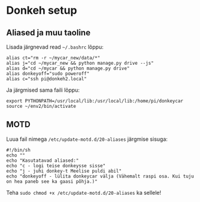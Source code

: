 # Donkeh setup

## Aliased ja muu taoline
Lisada järgnevad read `~/.bashrc` lõppu:
```
alias ct="rm -r ~/mycar_new/data/*"
alias j="cd ~/mycar_new && python manage.py drive --js"
alias d="cd ~/mycar && python manage.py drive"
alias donkeyoff="sudo poweroff"
alias c="ssh pi@donkeh2.local"
```

Ja järgmised sama faili lõppu:
```
export PYTHONPATH=/usr/local/lib:/usr/local/lib:/home/pi/donkeycar
source ~/env2/bin/activate
```

## MOTD
Luua fail nimega `/etc/update-motd.d/20-aliases` järgmise sisuga:
```
#!/bin/sh
echo ""
echo "Kasutatavad aliased:"
echo "c - logi teise donkeysse sisse"
echo "j - juhi donkey-t Meelise puldi abil"
echo "donkeyoff - lülita donkeycar välja (Vähemalt raspi osa. Kui tuju on hea paneb see ka gaasi põhja.)"
```

Teha `sudo chmod +x /etc/update-motd.d/20-aliases` ka sellele!
